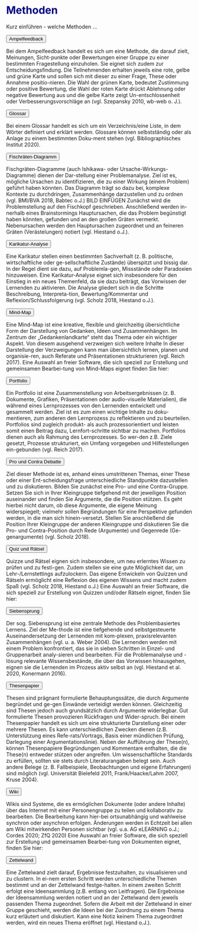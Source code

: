 <h1 style="color:#000080">Methoden</h1>
<link rel="stylesheet" href="https://cdnjs.cloudflare.com/ajax/libs/font-awesome/4.7.0/css/font-awesome.min.css">

Kurz einführen - welche Methoden ...

<div>
  <button class="accordion">Ampelfeedback</button>
  <div class="panel">
    <p>
      Bei dem Ampelfeedback handelt es sich um eine Methode, die darauf zielt, Meinungen, Sicht-punkte oder Bewertungen einer Gruppe zu einer bestimmten Fragestellung einzuholen. Sie  eignet sich zudem zur Entscheidungsfindung.  Die Teilnehmenden erhalten jeweils eine rote, gelbe und grüne Karte und sollen sich mit dieser zu einer Frage, These oder Annahme positio-nieren.  Die Wahl der grünen Karte, bedeutet Zustimmung oder positive Bewertung, die Wahl der roten Karte drückt Ablehnung oder negative Bewertung aus und die gelbe Karte zeigt Un-entschlossenheit oder Verbesserungsvorschläge an (vgl. Szepansky 2010, wb-web o. J.).
    </p>
  </div>
  <button class="accordion">Glossar</button>
  <div class="panel">
    <p>
      Bei einem Glossar handelt es sich um ein Verzeichnis/eine Liste, in dem Wörter definiert und erklärt werden. Glossare können selbstständig oder als Anlage zu einem bestimmten Doku-ment stehen (vgl. Bibliographisches Institut 2020).
      <figure style="align:middle;">
    </p>
  </div>
  <button class="accordion">Fischräten-Diagramm</button>
  <div class="panel">
    <p>
      Fischgräten-Diagramme (auch Ishikawa- oder Ursache-Wirkungs-Diagramme) dienen der Dar-stellung einer Problemanalyse. Ziel ist es, mögliche Ursachen zu identifizieren, die zu einer Wirkung (einem Problem) geführt haben könnten. Das Diagramm trägt so dazu bei, komplexe Kontexte zu durchdringen, Zusammenhänge darzustellen und zu ordnen (vgl. BMI/BVA 2018, Babtec o.J.) BILD EINFÜGEN Zunächst wird die Problemstellung auf den Fischkopf geschrieben. Anschließend werden in-nerhalb eines Brainstormings Hauptursachen, die das Problem begünstigt haben könnten, gefunden und an den großen Gräten vermerkt. Nebenursachen  werden den Hauptursachen zugeordnet und an feineren Gräten (Verästelungen) notiert (vgl. Hiestand o.J.).
    </p>
  </div>
  <button class="accordion">Karikatur-Analyse</button>
  <div class="panel">
    <p>
      Eine Karikatur stellen einen bestimmten Sachverhalt (z. B. politische, wirtschaftliche oder ge-sellschaftliche Zustände) überspitzt und bissig dar. In der Regel dient sie dazu, auf Problemla-gen, Missstände oder Paradoxien hinzuweisen. Eine Karikatur-Analyse eignet sich insbesondere für den Einstieg in ein neues Themenfeld, da sie dazu beiträgt, das Vorwissen der Lernenden zu aktivieren. Die Analyse gliedert sich in die Schritte Beschreibung, Interpreta-tion, Bewertung/Kommentar und Reflexion/Schlussfolgerung (vgl. Scholz 2018,  Hiestand o.J.). 
    </p>
  </div>
  <button class="accordion">Mind-Map</button>
  <div class="panel">
    <p>
      Eine Mind-Map ist eine kreative, flexible und gleichzeitig übersichtliche Form der Darstellung von Gedanken, Ideen und Zusammenhängen. Im Zentrum der „Gedankenlandkarte“ steht das Thema oder ein wichtiger Aspekt. Von diesem ausgehend verzweigen sich weitere Inhalte In dieser Darstellung der Verzweigungen kann man übersichtlich lernen, planen und organisie-ren, auch Referate und Präsentationen strukturieren (vgl. Reich 2017).
Eine Auswahl an freier Software, die sich speziell zur Erstellung und gemeinsamen Bearbei-tung von Mind-Maps eignet finden Sie hier:
    </p>
  </div>
  <button class="accordion">Portfolio</button>
  <div class="panel">
    <p>
      Ein Portfolio ist eine Zusammenstellung von Arbeitsergebnissen (z. B. Dokumente, Grafiken, Präsentationen oder audio-visuelle Materialien), die während eines Lernprozesses von den Lernenden entwickelt und gesammelt werden. Ziel ist es zum einen wichtige Inhalte zu doku-mentieren, zum anderen den Lernprozess zu reflektieren und zu beurteilen.  Portfolios sind zugleich produkt- als auch prozessorientiert und leisten somit einen Beitrag dazu, Lernfort-schritte sichtbar zu machen. Portfolios dienen auch als Rahmung des Lernprozesses. So wer-den z.B. Ziele gesetzt, Prozesse strukturiert, ein Umfang vorgegeben und Hilfestellungen ein-gebunden (vgl. Reich 2017).
    </p>
  </div>
  <button class="accordion">Pro und Contra Debatte</button>
  <div class="panel">
    <p>
      Ziel dieser Methode ist es, anhand eines umstrittenen Themas, einer These oder einer Ent-scheidungsfrage unterschiedliche Standpunkte dazustellen und zu diskutieren. 
Bilden Sie zunächst eine Pro- und eine Contra-Gruppe. Setzen Sie sich in Ihrer Kleingruppe tiefgehend mit der jeweiligen Position auseinander und finden Sie Argumente, die die Position stützen. Es geht hierbei nicht darum, ob diese Argumente, die eigene Meinung widerspiegelt; vielmehr sollen Begründungen für eine Perspektive gefunden werden, in die man sich hinein-versetzt. Stellen Sie anschließend die Position Ihrer Kleingruppe der anderen Kleingruppe und diskutieren Sie die Pro- und Contra-Position durch Rede (Argumente) und Gegenrede (Ge-genargumente) (vgl. Scholz 2018).
    </p>
 </div>
  <button class="accordion">Quiz und Rätsel</button>
  <div class="panel">
    <p>
      Quizze und Rätsel eignen sich insbesondere, um neu erlerntes Wissen zu prüfen und zu festi-gen. Zudem stellen sie eine gute Möglichkeit dar, um Lehr-/Lernstettings aufzulockern. Das eigene Entwickeln von Quizzen und Rätseln ermöglicht eine Reflexion des eigenen Wissens und macht zudem Spaß (vgl. Scholz 2018, Hiestand o.J.)
Eine Auswahl an freier Software, die sich speziell zur Erstellung von Quizzen und/oder Rätseln eignet, finden Sie hier:

   </p>
 </div>
  <button class="accordion">Siebensprung</button>
  <div class="panel">
    <p>
      Der sog. Siebensprung ist eine zentrale Methode des Problembasiertes Lernens. Ziel der Me-thode ist eine tiefgehende und selbstgesteuerte Auseinandersetzung der Lernenden mit kom-plexen, praxisrelevanten Zusammenhängen (vgl. u. a. Weber 2004). Die Lernenden werden mit einem Problem konfrontiert, das sie in sieben Schritten in Einzel- und Gruppenarbeit analy-sieren und bearbeiten. Für die Problemanalyse und -lösung relevante Wissensbestände, die über das Vorwissen hinausgehen, eignen sie die Lernenden im Prozess aktiv selbst an (vgl. Hiestand et al. 2020, Konermann 2016).
      </p>
 </div>
  <button class="accordion">Thesenpapier</button>
  <div class="panel">
    <p>
      Thesen sind prägnant formulierte Behauptungssätze, die durch Argumente begründet und ge-gen Einwände verteidigt werden können. Gleichzeitig sind Thesen jedoch auch grundsätzlich durch Argumente widerlegbar. Gut formulierte Thesen provozieren Rückfragen und Wider-spruch.
Bei einem Thesenpapier handelt es sich um eine strukturierte Darstellung einer oder mehrere Thesen. Es kann unterschiedlichen Zwecken dienen (z.B. Unterstützung eines Refe-rats/Vortrags, Basis einer mündlichen Prüfung, Darlegung einer Argumentationslinie).  
Neben der Aufführung der These(n), können Thesenpapiere Begründungen und Kommentare enthalten, die die These(n) entweder stützen oder angreifen. Um wissenschaftliche Standards zu erfüllen, sollten sie stets durch Literaturangaben belegt sein. Auch andere Belege (z. B. Fallbeispiele, Beobachtungen und eigene Erfahrungen) sind möglich (vgl. Universität Bielefeld 2011, Frank/Haacke/Lahm 2007, Kruse 2004).
      </p>
 </div>
  <button class="accordion">Wiki</button>
  <div class="panel">
    <p>
      Wikis sind Systeme, die es ermöglichen Dokumente (oder andere Inhalte) über das Internet mit einer Personengruppe zu teilen und kollaborativ zu bearbeiten. Die Bearbeitung kann hier-bei ortsunabhängig und wahlweise synchron oder asynchron erfolgen. Änderungen werden in Echtzeit bei allen am Wiki mitwirkenden Personen sichtbar (vgl. u.a. AG eLEARNiNG o.J.; Cordes 2020; ZfQ 2020)
Eine Auswahl an freier Software, die sich speziell zur Erstellung und gemeinsamen Bearbei-tung von Dokumenten eignet, finden Sie hier:
      </p>
 </div>
  <button class="accordion">Zettelwand</button>
  <div class="panel">
    <p>
      Eine Zettelwand zielt darauf, Ergebnisse festzuhalten, zu visualisieren und zu clustern. In ei-nem ersten Schritt werden unterschiedliche Themen bestimmt und an der Zettelwand festge-halten. In einem zweiten Schritt erfolgt eine Ideensammlung (z.B. entlang von Leitfragen). Die Ergebnisse der Ideensammlung werden notiert und an der Zettelwand dem jeweils passenden Thema zugeordnet. Sofern die Arbeit mit der Zettelwand in einer Gruppe geschieht, werden die Ideen bei der Zuordnung zu einem Thema kurz erläutert und diskutiert. Kann eine Notiz keinem Thema zugeordnet werden, wird ein neues Thema eröffnet (vgl. Hiestand o.J.).
  </div>
</div>

<script>
  /* accordion script */
  var acc = document.getElementsByClassName("accordion");
  for (var i = 0; i < acc.length; i++) {
    acc[i].addEventListener("click", function() {
      var panel = this.nextElementSibling;
      /* if panel already open */
      if (panel.style.maxHeight) {
        this.classList.toggle('activeA', false);
        panel.style.maxHeight = null;
        return;
      }
      /* else */
      for (var j = 0; j < acc.length; j++) {
        acc[j].classList.toggle('activeA', false)
        var p = acc[j].nextElementSibling;
        p.style.maxHeight = null;
      }
      this.classList.toggle('activeA', true);
      panel.style.maxHeight = panel.scrollHeight + "px";
    });
  }
</script>
